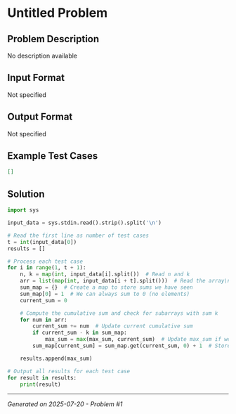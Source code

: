 # Untitled Problem

## Problem Description
No description available

## Input Format
Not specified

## Output Format
Not specified

## Example Test Cases
```json
[]
```

## Solution
```python
import sys

input_data = sys.stdin.read().strip().split('\n')

# Read the first line as number of test cases
t = int(input_data[0])
results = []

# Process each test case
for i in range(1, t + 1):
    n, k = map(int, input_data[i].split())  # Read n and k
    arr = list(map(int, input_data[i + t].split()))  # Read the array\n    max_sum = -1
    sum_map = {}  # Create a map to store sums we have seen
    sum_map[0] = 1  # We can always sum to 0 (no elements)
    current_sum = 0

    # Compute the cumulative sum and check for subarrays with sum k
    for num in arr:
        current_sum += num  # Update current cumulative sum
        if current_sum - k in sum_map:
            max_sum = max(max_sum, current_sum)  # Update max_sum if we found a subarray
        sum_map[current_sum] = sum_map.get(current_sum, 0) + 1  # Store the current cumulative sum

    results.append(max_sum)

# Output all results for each test case
for result in results:
    print(result)
```

---
*Generated on 2025-07-20 - Problem #1*